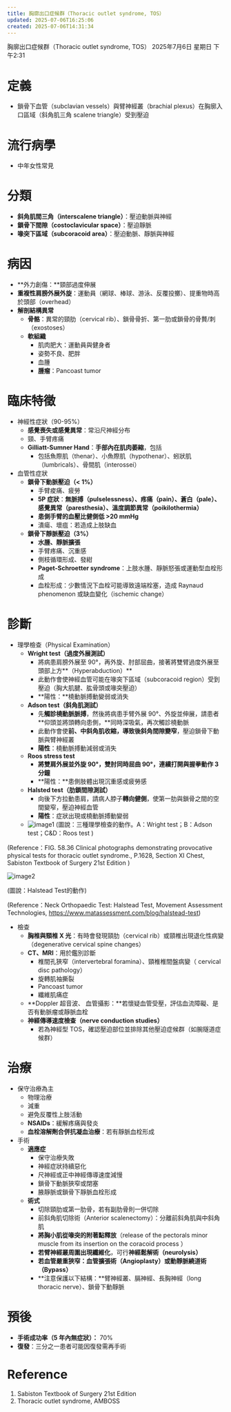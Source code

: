```yaml
---
title: 胸廓出口症候群（Thoracic outlet syndrome, TOS）
updated: 2025-07-06T16:25:06
created: 2025-07-06T14:31:34
---
```


胸廓出口症候群（Thoracic outlet syndrome, TOS）
2025年7月6日 星期日
下午2:31
# 定義
- 鎖骨下血管（subclavian vessels）與臂神經叢（brachial plexus）在胸廓入口區域（斜角肌三角 scalene triangle）受到壓迫
# 流行病學
- 中年女性常見
# 分類
- **斜角肌間三角（interscalene triangle）**：壓迫動脈與神經
- **鎖骨下間隙（costoclavicular space）**：壓迫靜脈
- **喙突下區域（subcoracoid area）**：壓迫動脈、靜脈與神經
# 病因
- **外力創傷：**頸部過度伸展
- **重複性肩膀外展外旋**：運動員（網球、棒球、游泳、反覆投擲）、提重物時高於頭部（overhead）
- **解剖結構異常**
  - **骨骼**：異常的頸肋（cervical rib）、鎖骨骨折、第一肋或鎖骨的骨贅/刺（exostoses）
  - **軟組織**
    - 肌肉肥大：運動員與健身者
    - 姿勢不良、肥胖
    - 血腫
    - **腫瘤**：Pancoast tumor
# 臨床特徵
- 神經性症狀（90-95%）
  - **感覺喪失或感覺異常**：常沿尺神經分布
  - 頸、手臂疼痛
  - **Gilliatt-Sumner Hand**：**手部內在肌肉萎縮**，包括
    - 包括魚際肌（thenar）、小魚際肌（hypothenar）、蚓狀肌（lumbricals）、骨間肌（interossei）
- 血管性症狀
  - **鎖骨下動脈壓迫（\< 1%）**
    - 手臂痠痛、疲勞
    - **5P 症狀**：**無脈搏（pulselessness）、疼痛（pain）、蒼白（pale）、感覺異常（paresthesia）、溫度調節異常（poikilothermia）**
    - **患側手臂的血壓比健側低 \>20 mmHg**
    - 潰瘍、壞疽：若造成上肢缺血
  - **鎖骨下靜脈壓迫（3%）**
    - **水腫、靜脈擴張**
    - 手臂疼痛、沉重感
    - 側枝循環形成、發紺
    - **Paget-Schroetter syndrome**：上肢水腫、靜脈怒張或運動型血栓形成
    - 血栓形成：少數情況下血栓可能導致遠端栓塞，造成 Raynaud phenomenon 或缺血變化（ischemic change）
# 診斷
- 理學檢查（Physical Examination）
  - **Wright test（過度外展測試）**
    - 將病患肩膀外展至 90°，再外旋、肘部屈曲，接著將雙臂過度外展至頭部上方**（Hyperabduction）**
    - 此動作會使神經血管可能在喙突下區域（subcoracoid region）受到壓迫（胸大肌腱、肱骨頭或喙突壓迫）
    - **陽性：**橈動脈搏動變弱或消失
  - **Adson test（斜角肌測試）**
    - 先**觸診橈動脈脈搏**，然後將病患手臂外展 90°、外旋並伸展，請患者**仰頭並將頭轉向患側，**同時深吸氣，再次觸診橈動脈
    - 此動作會使**前、中斜角肌收縮，導致後斜角間隙變窄**，壓迫鎖骨下動脈與臂神經叢
    - **陽性**：橈動脈搏動減弱或消失
  - **Roos stress test**
    - **將雙肩外展並外旋 90°，雙肘同時屈曲 90°，連續打開與握拳動作 3 分鐘**
    - **陽性：**患側肢體出現沉重感或疲勞感
  - **Halsted test（肋鎖間隙測試）**
    - 向後下方拉動患肩，請病人脖子**轉向健側**，使第一肋與鎖骨之間的空間變窄，壓迫神經血管
    - **陽性**：症狀出現或橈動脈搏動變弱
  - ![image1](../../../resources/79d235deb41646bcbb6541de354b13c2.png)
(圖說：三種理學檢查的動作。A：Wright test；B：Adson test；C&D：Roos test )

(Reference：FIG. 58.36 Clinical photographs demonstrating provocative physical tests for thoracic outlet syndrome., P.1628, Section XI Chest, Sabiston Textbook of Surgery 21st Edition )

![image2](../../../resources/815b2a57acd34d82b2ebd304b5148102.png)

(圖說：Halstead Test的動作)

(Reference：Neck Orthopaedic Test: Halstead Test, Movement Assessment Technologies, <https://www.matassessment.com/blog/halstead-test>)
- 檢查
  - **胸椎與頸椎 X 光**：有時會發現頸肋（cervical rib）或頸椎出現退化性病變（degenerative cervical spine changes）
  - **CT、MRI**：用於鑑別診斷
    - 椎間孔狹窄（intervertebral foramina）、頸椎椎間盤病變（ cervical disc pathology）
    - 旋轉肌袖撕裂
    - Pancoast tumor
    - 纖維肌痛症
  - **Doppler 超音波、 血管攝影：**若懷疑血管受壓，評估血流障礙、是否有動脈瘤或靜脈血栓
  - **神經傳導速度檢查（**nerve conduction studies**）**
    - 若為神經型 TOS，確認壓迫部位並排除其他壓迫症候群（如腕隧道症候群）
# 治療
- 保守治療為主
  - 物理治療
  - 減重
  - 避免反覆性上肢活動
  - **NSAIDs**：緩解疼痛與發炎
  - **血栓溶解劑合併抗凝血治療**：若有靜脈血栓形成
- 手術
  - **適應症**
    - 保守治療失敗
    - 神經症狀持續惡化
    - 尺神經或正中神經傳導速度減慢
    - 鎖骨下動脈狹窄或閉塞
    - 腋靜脈或鎖骨下靜脈血栓形成
  - **術式**
    - 切除頸肋或第一肋骨，若有副肋骨則一併切除
    - 前斜角肌切除術（Anterior scalenectomy）：分離前斜角肌與中斜角肌
    - **將胸小肌從喙突的附著點釋放**（release of the pectorals minor muscle from its insertion on the coracoid process ）
    - **若臂神經叢周圍出現纖維化**，可行**神經鬆解術（neurolysis）**
    - **若血管嚴重狹窄：血管擴張術（Angioplasty）或動靜脈繞道術（Bypass）**
    - **注意保護以下結構：**臂神經叢、膈神經、長胸神經（long thoracic nerve）、鎖骨下動靜脈
# 預後
- **手術成功率（5 年內無症狀）：** 70%
- **復發**：三分之一患者可能因復發需再手術
# Reference
1.  Sabiston Textbook of Surgery 21st Edition
2.  Thoracic outlet syndrome, AMBOSS
